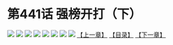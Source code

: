 # 第441话 强榜开打（下）
![](https://mhpic.xiaomingtaiji.net/comic/D/斗破苍穹拆分版/441话/1.jpg-zymk.middle.webp)
![](https://mhpic.xiaomingtaiji.net/comic/D/斗破苍穹拆分版/441话/2.jpg-zymk.middle.webp)
![](https://mhpic.xiaomingtaiji.net/comic/D/斗破苍穹拆分版/441话/3.jpg-zymk.middle.webp)
![](https://mhpic.xiaomingtaiji.net/comic/D/斗破苍穹拆分版/441话/4.jpg-zymk.middle.webp)
![](https://mhpic.xiaomingtaiji.net/comic/D/斗破苍穹拆分版/441话/5.jpg-zymk.middle.webp)
![](https://mhpic.xiaomingtaiji.net/comic/D/斗破苍穹拆分版/441话/6.jpg-zymk.middle.webp)
![](https://mhpic.xiaomingtaiji.net/comic/D/斗破苍穹拆分版/441话/7.jpg-zymk.middle.webp)
![](https://mhpic.xiaomingtaiji.net/comic/D/斗破苍穹拆分版/441话/8.jpg-zymk.middle.webp)
[【上一章】](./440.md)
[【目录】](./README.md)
[【下一章】](./442.md)
